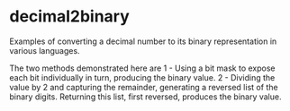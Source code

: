 # decimal2binary
Examples of converting a decimal number to its binary representation in various  languages.

The two methods demonstrated here are
1 - Using a bit mask to expose each bit individually in turn, producing the binary value.
2 - Dividing the value by 2 and capturing the remainder, generating a reversed list of
the binary digits. Returning this list, first reversed, produces the binary value.
